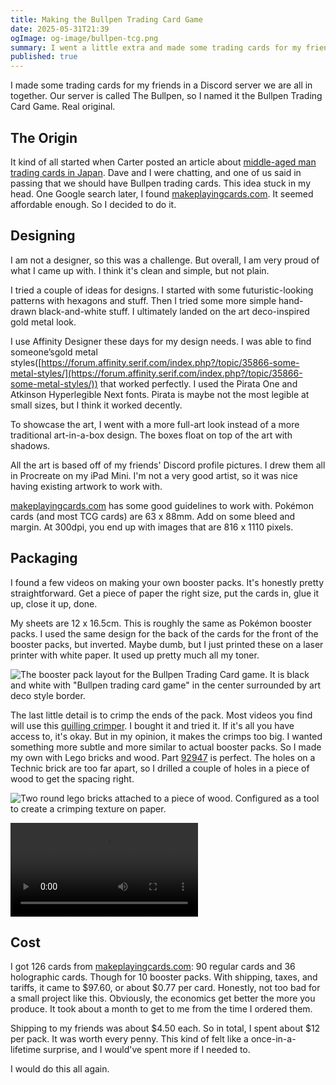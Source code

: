 ```yaml
---
title: Making the Bullpen Trading Card Game
date: 2025-05-31T21:39
ogImage: og-image/bullpen-tcg.png
summary: I went a little extra and made some trading cards for my friends. No regrets.
published: true
---
```

I made some trading cards for my friends in a Discord server we are all in together. Our server is called The Bullpen, so I named it the Bullpen Trading Card Game. Real original.

<tcg-card src="https://samwarnick.com/media/bullpen-tcg/Back.png" alt="The back of a Bullpen Trading card with a gold art deco style border and the word Bullpen" style="width: 300px"></tcg-card>

## The Origin

It kind of all started when Carter posted an article about [middle-aged man trading cards in Japan](https://www.tokyoweekender.com/entertainment/middle-aged-man-trading-cards-go-viral-in-japan/). Dave and I were chatting, and one of us said in passing that we should have Bullpen trading cards. This idea stuck in my head. One Google search later, I found [makeplayingcards.com](https://makeplayingcards.com). It seemed affordable enough. So I decided to do it.

## Designing

I am not a designer, so this was a challenge. But overall, I am very proud of what I came up with. I think it's clean and simple, but not plain.

I tried a couple of ideas for designs. I started with some futuristic-looking patterns with hexagons and stuff. Then I tried some more simple hand-drawn black-and-white stuff. I ultimately landed on the art deco-inspired gold metal look.

I use Affinity Designer these days for my design needs. I was able to find someone’sgold metal styles([https://forum.affinity.serif.com/index.php?/topic/35866-some-metal-styles/](https://forum.affinity.serif.com/index.php?/topic/35866-some-metal-styles/)) that worked perfectly. I used the Pirata One and Atkinson Hyperlegible Next fonts. Pirata is maybe not the most legible at small sizes, but I think it worked decently.

To showcase the art, I went with a more full-art look instead of a more traditional art-in-a-box design. The boxes float on top of the art with shadows.

<tcg-card src="https://samwarnick.com/media/bullpen-tcg/Sam.png" alt="A custom trading card featuring a LEGO minifigure with glasses and dark hair wearing a jacket with a Pokéball logo. The card is titled 'Sam - @hugemanatee', and shows two abilities: 'Devil's Avocado' (place one message in another conversation, you're fun) and 'Burnout' (get 2 projects 80% done, lose next turn)." style="width: 300px"></tcg-card>

All the art is based off of my friends' Discord profile pictures. I drew them all in Procreate on my iPad Mini. I'm not a very good artist, so it was nice having existing artwork to work with.

[makeplayingcards.com](https://makeplayingcards.com) has some good guidelines to work with. Pokémon cards (and most TCG cards) are 63 x 88mm. Add on some bleed and margin. At 300dpi, you end up with images that are 816 x 1110 pixels.

## Packaging

I found a few videos on making your own booster packs. It's honestly pretty straightforward. Get a piece of paper the right size, put the cards in, glue it up, close it up, done.

My sheets are 12 x 16.5cm. This is roughly the same as Pokémon booster packs. I used the same design for the back of the cards for the front of the booster packs, but inverted. Maybe dumb, but I just printed these on a laser printer with white paper. It used up pretty much all my toner.

![The booster pack layout for the Bullpen Trading Card game. It is black and white with "Bullpen trading card game" in the center surrounded by art deco style border.](https://samwarnick.com/media/Booster%20Packs.png)

The last little detail is to crimp the ends of the pack. Most videos you find will use this [quilling crimper](https://www.amazon.com/Quilling-Crimper-Crimping-Handmade-Decoration/dp/B07V6YT89X/r). I bought it and tried it. If it's all you have access to, it's okay. But in my opinion, it makes the crimps too big. I wanted something more subtle and more similar to actual booster packs. So I made my own with Lego bricks and wood. Part [92947](https://www.bricklink.com/v2/catalog/catalogitem.page?P=92947#T=C) is perfect. The holes on a Technic brick are too far apart, so I drilled a couple of holes in a piece of wood to get the spacing right.

![Two round lego bricks attached to a piece of wood. Configured as a tool to create a crimping texture on paper.](https://samwarnick.com/media/IMG_1172.jpeg)

![Assembly of a homemade trading card booster pack. A man places 10 cards on a sheet of paper, folds it, glues it, and then crimps both ends with a roller.](/media/bullpen-tcg/assembly.mp4)

## Cost

I got 126 cards from [makeplayingcards.com](https://makeplayingcards.com): 90 regular cards and 36 holographic cards. Though for 10 booster packs. With shipping, taxes, and tariffs, it came to $97.60, or about $0.77 per card. Honestly, not too bad for a small project like this. Obviously, the economics get better the more you produce. It took about a month to get to me from the time I ordered them.

Shipping to my friends was about $4.50 each. So in total, I spent about $12 per pack. It was worth every penny. This kind of felt like a once-in-a-lifetime surprise, and I would've spent more if I needed to.

I would do this all again.